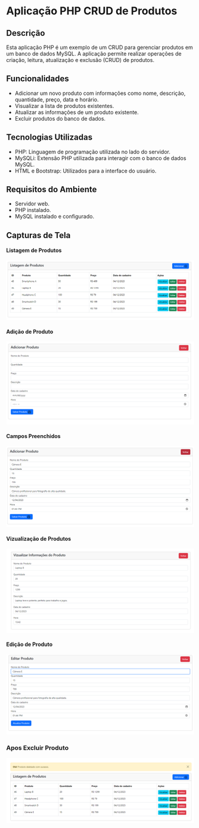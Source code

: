 # Aplicação PHP CRUD de Produtos

## Descrição

Esta aplicação PHP é um exemplo de um CRUD para gerenciar produtos em um banco de dados MySQL. A aplicação permite realizar operações de criação, leitura, atualização e exclusão (CRUD) de produtos.

## Funcionalidades

- Adicionar um novo produto com informações como nome, descrição, quantidade, preço, data e horário.
- Visualizar a lista de produtos existentes.
- Atualizar as informações de um produto existente.
- Excluir produtos do banco de dados.

## Tecnologias Utilizadas

- PHP: Linguagem de programação utilizada no lado do servidor.
- MySQLi: Extensão PHP utilizada para interagir com o banco de dados MySQL.
- HTML e Bootstrap: Utilizados para a interface do usuário.

## Requisitos do Ambiente

- Servidor web.
- PHP instalado.
- MySQL instalado e configurado.

## Capturas de Tela



#### Listagem de Produtos
<img src="/docs/listagem-produtos.png">

#### Adição de Produto
<img src="/docs/adicionar-produto.png">

#### Campos Preenchidos
<img src="/docs/campos-preenchidos.png">

#### Vizualização de Produtos
<img src="/docs/vizualizar-produto.png">

#### Edição de Produto
<img src="/docs/editar-produto.png">

### Apos Excluir Produto
<img src="/docs/apos-deletar.png">